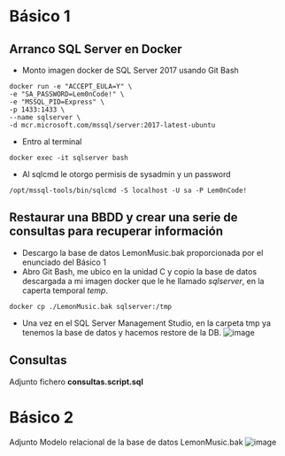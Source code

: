 # Básico 1


## Arranco SQL Server en Docker
* Monto imagen docker de SQL Server 2017 usando Git Bash
~~~
docker run -e "ACCEPT_EULA=Y" \
-e "SA_PASSWORD=Lem0nCode!" \
-e "MSSQL_PID=Express" \
-p 1433:1433 \
--name sqlserver \
-d mcr.microsoft.com/mssql/server:2017-latest-ubuntu
~~~
* Entro al terminal
~~~
docker exec -it sqlserver bash
~~~
* Al sqlcmd le otorgo permisis de sysadmin y un password
~~~
/opt/mssql-tools/bin/sqlcmd -S localhost -U sa -P Lem0nCode!
~~~

## Restaurar una BBDD y crear una serie de consultas para recuperar información
* Descargo la base de datos LemonMusic.bak proporcionada por el enunciado del Básico 1
* Abro Git Bash, me ubico en la unidad C y copio la base de datos descargada a mi imagen docker que le he llamado _sqlserver_, en la caperta temporal _temp_.
~~~
docker cp ./LemonMusic.bak sqlserver:/tmp
~~~
* Una vez en el SQL Server Management Studio, en la carpeta tmp ya tenemos la base de datos y hacemos restore de la DB.
  ![image](https://github.com/Gkmaik/Lemoncode-backend-net/assets/164330643/1c6b102d-3196-4c7a-95a8-c1f8cddb8d5a)

## Consultas
Adjunto fichero **consultas.script.sql**

# Básico 2
Adjunto Modelo relacional de la base de datos LemonMusic.bak
![image](https://github.com/Gkmaik/Lemoncode-backend-net/assets/164330643/d7d42725-6f42-4a6a-ae93-7b549b01de04)
